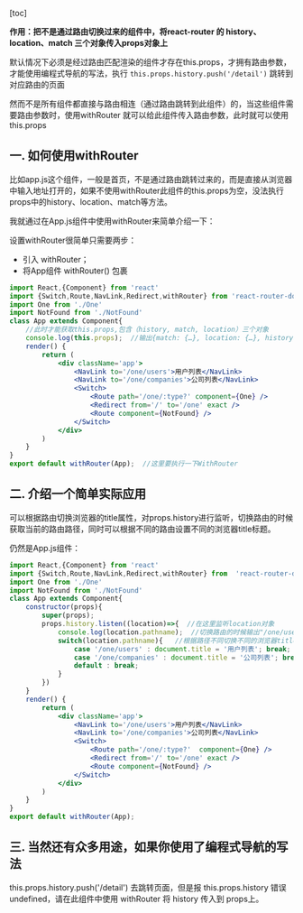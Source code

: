 [toc]

**作用：把不是通过路由切换过来的组件中，将react-router 的 history、location、match 三个对象传入props对象上**

默认情况下必须是经过路由匹配渲染的组件才存在this.props，才拥有路由参数，才能使用编程式导航的写法，执行 `this.props.history.push('/detail')` 跳转到对应路由的页面

然而不是所有组件都直接与路由相连（通过路由跳转到此组件）的，当这些组件需要路由参数时，使用withRouter 就可以给此组件传入路由参数，此时就可以使用 this.props

## 一. 如何使用withRouter

比如app.js这个组件，一般是首页，不是通过路由跳转过来的，而是直接从浏览器中输入地址打开的，如果不使用withRouter此组件的this.props为空，没法执行props中的history、location、match等方法。

我就通过在App.js组件中使用withRouter来简单介绍一下：

设置withRouter很简单只需要两步：

* 引入 withRouter；
* 将App组件 withRouter() 包裹

```jsx
import React,{Component} from 'react'
import {Switch,Route,NavLink,Redirect,withRouter} from 'react-router-dom' //引入withRouter
import One from './One'
import NotFound from './NotFound'
class App extends Component{
    //此时才能获取this.props,包含（history, match, location）三个对象
    console.log(this.props);  //输出{match: {…}, location: {…}, history: {…}, 等}
    render() {
        return (
            <div className='app'>
                <NavLink to='/one/users'>用户列表</NavLink>
                <NavLink to='/one/companies'>公司列表</NavLink>
                <Switch>
                    <Route path='/one/:type?' component={One} />
                    <Redirect from='/' to='/one' exact />
                    <Route component={NotFound} />
                </Switch>
            </div>
        )
    }
}
export default withRouter(App);  //这里要执行一下WithRouter
```

## 二. 介绍一个简单实际应用

可以根据路由切换浏览器的title属性，对props.history进行监听，切换路由的时候获取当前的路由路径，同时可以根据不同的路由设置不同的浏览器title标题。

仍然是App.js组件：

```jsx
import React,{Component} from 'react'
import {Switch,Route,NavLink,Redirect,withRouter} from  'react-router-dom'
import One from './One'
import NotFound from './NotFound'
class App extends Component{
    constructor(props){
        super(props);
        props.history.listen((location)=>{  //在这里监听location对象
            console.log(location.pathname);  //切换路由的时候输出"/one/users"和"/one/companies"
            switch(location.pathname){   //根据路径不同切换不同的浏览器title
                case '/one/users' : document.title = '用户列表'; break;
                case '/one/companies' : document.title = '公司列表'; break;
                default : break;
            }
        })
    }
    render() {
        return (
            <div className='app'>
                <NavLink to='/one/users'>用户列表</NavLink>
                <NavLink to='/one/companies'>公司列表</NavLink>
                <Switch>
                    <Route path='/one/:type?'  component={One} />
                    <Redirect from='/' to='/one' exact />
                    <Route component={NotFound} />
                </Switch>
            </div>
        )
    }
}
export default withRouter(App);
```

## 三.  当然还有众多用途，如果你使用了编程式导航的写法

this.props.history.push('/detail')  去跳转页面，但是报 this.props.history 错误 undefined，请在此组件中使用 withRouter 将 history 传入到 props上。